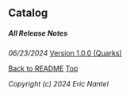 
## Catalog

##### All Release Notes
*06/23/2024* [Version 1.0.0 (Quarks)](/docs/v1.0.0/en/release-notes-en.md)

[Back to README](/docs/README.md)
[Top](#catalog)

*Copyright (c) 2024 Eric Nantel*